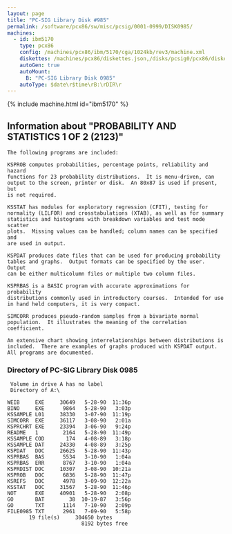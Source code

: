 ```yaml
---
layout: page
title: "PC-SIG Library Disk #985"
permalink: /software/pcx86/sw/misc/pcsig/0001-0999/DISK0985/
machines:
  - id: ibm5170
    type: pcx86
    config: /machines/pcx86/ibm/5170/cga/1024kb/rev3/machine.xml
    diskettes: /machines/pcx86/diskettes.json,/disks/pcsig0/pcx86/diskettes.json
    autoGen: true
    autoMount:
      B: "PC-SIG Library Disk 0985"
    autoType: $date\r$time\rB:\rDIR\r
---
```


{% include machine.html id="ibm5170" %}

## Information about "PROBABILITY AND STATISTICS 1 OF 2 (2123)"

    The following programs are included:
    
    KSPROB computes probabilities, percentage points, reliability and hazard
    functions for 23 probability distributions.  It is menu-driven, can
    output to the screen, printer or disk.  An 80x87 is used if present, but
    is not required.
    
    KSSTAT has modules for exploratory regression (CFIT), testing for
    normality (LILFOR) and crosstabulations (XTAB), as well as for summary
    statistics and histograms with breakdown variables and test mode scatter
    plots.  Missing values can be handled; column names can be specified and
    are used in output.
    
    KSPDAT produces date files that can be used for producing probability
    tables and graphs.  Output formats can be specified by the user.  Output
    can be either multicolumn files or multiple two column files.
    
    KSPRBAS is a BASIC program with accurate approximations for probability
    distributions commonly used in introductory courses.  Intended for use
    in hand held computers, it is very compact.
    
    SIMCORR produces pseudo-random samples from a bivariate normal
    population.  It illustrates the meaning of the correlation
    coefficient.
    
    An extensive chart showing interrelationships between distributions is
    included.  There are examples of graphs produced with KSPDAT output.
    All programs are documented.

### Directory of PC-SIG Library Disk 0985

     Volume in drive A has no label
     Directory of A:\

    WEIB     EXE     30649   5-28-90  11:36p
    BINO     EXE      9864   5-28-90   3:03p
    KSSAMPLE L01     38330   3-07-90  11:19p
    SIMCORR  EXE     36117   3-08-90   2:01a
    KSPRCHRT EXE     23394   3-06-90   9:24p
    README   1        2164   5-28-90  11:49p
    KSSAMPLE COD       174   4-08-89   3:18p
    KSSAMPLE DAT     24330   4-08-89   3:25p
    KSPDAT   DOC     26625   5-28-90  11:43p
    KSPRBAS  BAS      5534   3-10-90   1:04a
    KSPRBAS  ERR      8767   3-10-90   1:04a
    KSPRDIST DOC     10307   3-08-90  10:21a
    KSPROB   DOC      6836   5-28-90  11:47p
    KSREFS   DOC      4978   3-09-90  12:22a
    KSSTAT   DOC     31567   5-28-90  11:46p
    NOT      EXE     40901   5-28-90   2:08p
    GO       BAT        38  10-19-87   3:56p
    GO       TXT      1114   7-10-90   2:09p
    FILE0985 TXT      2961   7-09-90   5:58p
           19 file(s)     304650 bytes
                            8192 bytes free
